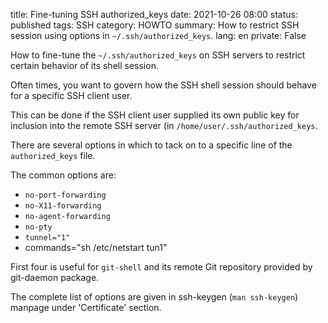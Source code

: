 title: Fine-tuning SSH authorized_keys
date: 2021-10-26 08:00
status: published
tags: SSH
category: HOWTO
summary: How to restrict SSH session using options in `~/.ssh/authorized_keys`.
lang: en
private: False

How to fine-tune the `~/.ssh/authorized_keys` on SSH servers to restrict certain
behavior of its shell session.

Often times, you want to govern how the SSH shell session should behave
for a specific SSH client user.

This can be done if the SSH client user supplied its own public key for
inclusion into the remote SSH server (in `/home/user/.ssh/authorized_keys`.

There are several options in which to tack on to a specific line of the
`authorized_keys` file.

The common options are:

* `no-port-forwarding`
* `no-X11-forwarding`
* `no-agent-forwarding`
* `no-pty`
* `tunnel="1"`
* commands="sh /etc/netstart tun1"

First four is useful for `git-shell` and its remote Git repository provided by
git-daemon package.

The complete list of options are given in ssh-keygen (`man ssh-keygen`) manpage under 'Certificate' section.
